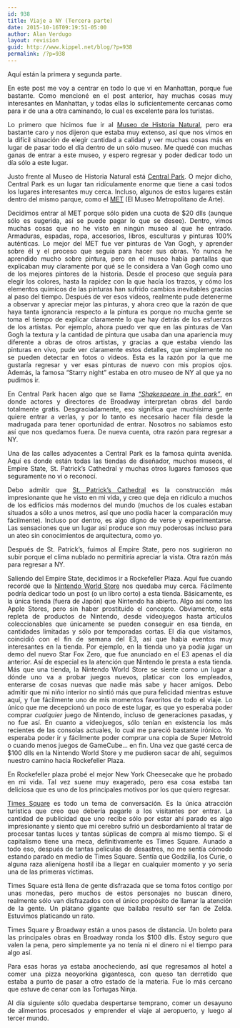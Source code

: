 ```yaml
---
id: 938
title: Viaje a NY (Tercera parte)
date: 2015-10-16T09:19:51-05:00
author: Alan Verdugo
layout: revision
guid: http://www.kippel.net/blog/?p=938
permalink: /?p=938
---
```

<p style="text-align: justify;">
  Aquí están la primera y segunda parte.
</p>

<p style="text-align: justify;">
  En este post me voy a centrar en todo lo que vi en Manhattan, porque fue bastante. Como mencioné en el post anterior, hay muchas cosas muy interesantes en Manhattan, y todas ellas lo suficientemente cercanas como para ir de una a otra caminando, lo cual es excelente para los turistas.
</p>

<p style="text-align: justify;">
  Lo primero que hicimos fue ir al <a href="http://www.amnh.org/" target="_blank">Museo de Historia Natural</a>, pero era bastante caro y nos dijeron que estaba muy extenso, así que nos vimos en la difícil situación de elegir cantidad a calidad y ver muchas cosas más en lugar de pasar todo el día dentro de un sólo museo. Me quedé con muchas ganas de entrar a este museo, y espero regresar y poder dedicar todo un día sólo a este lugar.
</p>

<p style="text-align: justify;">
  Justo frente al Museo de Historia Natural está <a href="http://www.centralpark.com/" target="_blank">Central Park</a>. O mejor dicho, Central Park es un lugar tan ridículamente enorme que tiene a casi todos los lugares interesantes muy cerca. Incluso, algunos de estos lugares están dentro del mismo parque, como el <a href="http://www.metmuseum.org/" target="_blank">MET</a> (El Museo Metropolitano de Arte).
</p>

<p style="text-align: justify;">
  Decidimos entrar al MET porque sólo piden una cuota de $20 dlls (aunque sólo es sugerida, así se puede pagar lo que se desee). Dentro, vimos muchas cosas que no he visto en ningún museo al que he entrado. Armaduras, espadas, ropa, accesorios, libros, esculturas y pinturas 100% auténticas. Lo mejor del MET fue ver pinturas de Van Gogh, y aprender sobre él y el proceso que seguía para hacer sus obras. Yo nunca he aprendido mucho sobre pintura, pero en el museo había pantallas que explicaban muy claramente por qué se le considera a Van Gogh como uno de los mejores pintores de la historia. Desde el proceso que seguía para elegir los colores, hasta la rapidez con la que hacía los trazos, y cómo los elementos químicos de las pinturas han sufrido cambios inevitables gracias al paso del tiempo. Después de ver esos videos, realmente pude detenerme a observar y apreciar mejor las pinturas, y ahora creo que la razón de que haya tanta ignorancia respecto a la pintura es porque no mucha gente se toma el tiempo de explicar claramente lo que hay detrás de los esfuerzos de los artistas. Por ejemplo, ahora puedo ver que en las pinturas de Van Gogh la textura y la cantidad de pintura que usaba dan una apariencia muy diferente a obras de otros artistas, y gracias a que estaba viendo las pinturas en vivo, pude ver claramente estos detalles, que simplemente no se pueden detectar en fotos o videos. Esta es la razón por la que me gustaría regresar y ver esas pinturas de nuevo con mis propios ojos. Además, la famosa &#8220;Starry night&#8221; estaba en otro museo de NY al que ya no pudimos ir.
</p>

<p style="text-align: justify;">
  En Central Park hacen algo que se llama <a href="http://www.centralpark.com/guide/activities/shakespeare-in-the-park.html" target="_blank"><em>&#8220;Shakespeare in the park&#8221;</em></a>, en donde actores y directores de Broadway interpretan obras del bardo totalmente gratis. Desgraciadamente, eso significa que muchísima gente quiere entrar a verlas, y por lo tanto es necesario hacer fila desde la madrugada para tener oportunidad de entrar. Nosotros no sabíamos esto así que nos quedamos fuera. De nueva cuenta, otra razón para regresar a NY.
</p>

<p style="text-align: justify;">
  Una de las calles adyacentes a Central Park es la famosa quinta avenida. Aquí es donde están todas las tiendas de diseñador, muchos museos, el Empire State, St. Patrick&#8217;s Cathedral y muchas otros lugares famosos que seguramente no vi o reconocí.
</p>

<p style="text-align: justify;">
  Debo admitir que <a href="http://www.saintpatrickscathedral.org/">St. Patrick&#8217;s Cathedral</a> es la construcción más impresionante que he visto en mi vida, y creo que deja en ridículo a muchos de los edificios más modernos del mundo (muchos de los cuales estaban situados a sólo a unos metros, así que uno podía hacer la comparación muy fácilmente). Incluso por dentro, es algo digno de verse y experimentarse. Las sensaciones que un lugar así produce son muy poderosas incluso para un ateo sin conocimientos de arquitectura, como yo.
</p>

<p style="text-align: justify;">
  Después de St. Patrick&#8217;s, fuimos al Empire State, pero nos sugirieron no subir porque el clima nublado no permitiría apreciar la vista. Otra razón más para regresar a NY.
</p>

<p style="text-align: justify;">
  Saliendo del Empire State, decidimos ir a Rockefeller Plaza. Aquí fue cuando recordé que la <a href="http://www.nintendoworldstore.com/" target="_blank">Nintendo World Store</a> nos quedaba muy cerca. Fácilmente podría dedicar todo un post (o un libro corto) a esta tienda. Básicamente, es la única tienda (fuera de Japón) que Nintendo ha abierto. Algo así como las Apple Stores, pero sin haber prostituido el concepto. Obviamente, está repleta de productos de Nintendo, desde videojuegos hasta artículos coleccionables que únicamente se pueden conseguir en esa tienda, en cantidades limitadas y sólo por temporadas cortas. El día que visitamos, coincidió con el fin de semana del E3, así que había eventos muy interesantes en la tienda. Por ejemplo, en la tienda uno ya podía jugar un demo del nuevo Star Fox Zero, que fue anunciado en el E3 apenas el día anterior. Así de especial es la atención que Nintendo le presta a esta tienda. Más que una tienda, la Nintendo World Store se siente como un lugar a dónde uno va a probar juegos nuevos, platicar con los empleados, enterarse de cosas nuevas que nadie más sabe y hacer amigos. Debo admitir que mi niño interior no sintió más que pura felicidad mientras estuve aquí, y fue fácilmente uno de mis momentos favoritos de todo el viaje. Lo único que me decepcionó un poco de este lugar, es que yo esperaba poder comprar <em>cualquier</em> juego de Nintendo, incluso de generaciones pasadas, y no fue así. En cuanto a videojuegos, sólo tenían en existencia los más recientes de las consolas actuales, lo cual me pareció bastante irónico. Yo esperaba poder ir y fácilmente poder comprar una copia de Super Metroid o cuando menos juegos de GameCube&#8230; en fin. Una vez que gasté cerca de $100 dlls en la Nintendo World Store y me pudieron sacar de ahí, seguimos nuestro camino hacia Rockefeller Plaza.
</p>

<p style="text-align: justify;">
  En Rockefeller plaza probé el mejor New York Cheesecake que he probado en mi vida. Tal vez suene muy exagerado, pero esa cosa estaba tan deliciosa que es uno de los principales motivos por los que quiero regresar.
</p>

<p style="text-align: justify;">
  <a href="http://www.timessquarenyc.org/index.aspx" target="_blank">Times Square</a> es todo un tema de conversación. Es la única atracción turística que creo que debería pagarle a los visitantes por entrar. La cantidad de publicidad que uno recibe sólo por estar ahí parado es algo impresionante y siento que mi cerebro sufrió un desbordamiento al tratar de procesar tantas luces y tantas súplicas de compra al mismo tiempo. Si el capitalismo tiene una meca, definitivamente es Times Square. Aunado a todo eso, después de tantas películas de desastres, no me sentía cómodo estando parado en medio de Times Square. Sentía que Godzilla, los Curie, o alguna raza alienígena hostil iba a llegar en cualquier momento y yo sería una de las primeras víctimas.
</p>

<p style="text-align: justify;">
  Times Square está llena de gente disfrazada que se toma fotos contigo por unas monedas, pero muchos de estos personajes no buscan dinero, realmente sólo van disfrazados con el único propósito de llamar la atención de la gente. Un plátano gigante que bailaba resultó ser fan de Zelda. Estuvimos platicando un rato.
</p>

<p style="text-align: justify;">
  Times Square y Broadway están a unos pasos de distancia. Un boleto para las principales obras en Broadway ronda los $100 dlls. Estoy seguro que valen la pena, pero simplemente ya no tenía ni el dinero ni el tiempo para algo así.
</p>

<p style="text-align: justify;">
  Para esas horas ya estaba anocheciendo, así que regresamos al hotel a comer una pizza neoyorkina gigantesca, con queso tan derretido que estaba a punto de pasar a otro estado de la materia. Fue lo más cercano que estuve de cenar con las Tortugas Ninja.
</p>

<p style="text-align: justify;">
  Al día siguiente sólo quedaba despertarse temprano, comer un desayuno de alimentos procesados y emprender el viaje al aeropuerto, y luego al tercer mundo.
</p>
